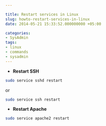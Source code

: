 ```yaml
---

title: Restart services in Linux
slug: howto-restart-services-in-linux
date: 2014-05-21 15:33:52.000000000 +05:00

categories:
- SysAdmin
tags:
- linux
- commands
- sysadmin
---
```


- **Restart SSH**

```bash
sudo service sshd restart
``` 

or 

```bash
sudo service ssh restart
```
- **Restart Apache**

```bash
sudo service apache2 restart
```
